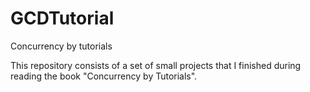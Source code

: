 # GCDTutorial
Concurrency by tutorials

This repository consists of a set of small projects that I finished during reading the book "Concurrency by Tutorials".

